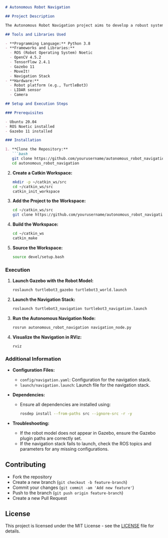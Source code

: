 ```markdown
# Autonomous Robot Navigation

## Project Description

The Autonomous Robot Navigation project aims to develop a robust system for navigating robots autonomously in various environments. The system utilizes advanced algorithms and sensors to enable the robot to move safely and efficiently without human intervention.

## Tools and Libraries Used

- **Programming Language:** Python 3.8
- **Frameworks and Libraries:**
  - ROS (Robot Operating System) Noetic
  - OpenCV 4.5.2
  - TensorFlow 2.4.1
  - Gazebo 11
  - MoveIt!
  - Navigation Stack
- **Hardware:**
  - Robot platform (e.g., TurtleBot3)
  - LIDAR sensor
  - Camera

## Setup and Execution Steps

### Prerequisites

- Ubuntu 20.04
- ROS Noetic installed
- Gazebo 11 installed

### Installation

1. **Clone the Repository:**
   ```bash
   git clone https://github.com/yourusername/autonomous_robot_navigation.git
   cd autonomous_robot_navigation
   ```

2. **Create a Catkin Workspace:**
   ```bash
   mkdir -p ~/catkin_ws/src
   cd ~/catkin_ws/src
   catkin_init_workspace
   ```

3. **Add the Project to the Workspace:**
   ```bash
   cd ~/catkin_ws/src
   git clone https://github.com/yourusername/autonomous_robot_navigation.git
   ```

4. **Build the Workspace:**
   ```bash
   cd ~/catkin_ws
   catkin_make
   ```

5. **Source the Workspace:**
   ```bash
   source devel/setup.bash
   ```

### Execution

1. **Launch Gazebo with the Robot Model:**
   ```bash
   roslaunch turtlebot3_gazebo turtlebot3_world.launch
   ```

2. **Launch the Navigation Stack:**
   ```bash
   roslaunch turtlebot3_navigation turtlebot3_navigation.launch
   ```

3. **Run the Autonomous Navigation Node:**
   ```bash
   rosrun autonomous_robot_navigation navigation_node.py
   ```

4. **Visualize the Navigation in RViz:**
   ```bash
   rviz
   ```

### Additional Information

- **Configuration Files:**
  - `config/navigation.yaml`: Configuration for the navigation stack.
  - `launch/navigation.launch`: Launch file for the navigation stack.

- **Dependencies:**
  - Ensure all dependencies are installed using:
    ```bash
    rosdep install --from-paths src --ignore-src -r -y
    ```

- **Troubleshooting:**
  - If the robot model does not appear in Gazebo, ensure the Gazebo plugin paths are correctly set.
  - If the navigation stack fails to launch, check the ROS topics and parameters for any missing configurations.

## Contributing

- Fork the repository
- Create a new branch (`git checkout -b feature-branch`)
- Commit your changes (`git commit -am 'Add new feature'`)
- Push to the branch (`git push origin feature-branch`)
- Create a new Pull Request

## License

This project is licensed under the MIT License - see the [LICENSE](LICENSE) file for details.
```